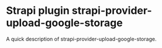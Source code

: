 # Strapi plugin strapi-provider-upload-google-storage

A quick description of strapi-provider-upload-google-storage.
